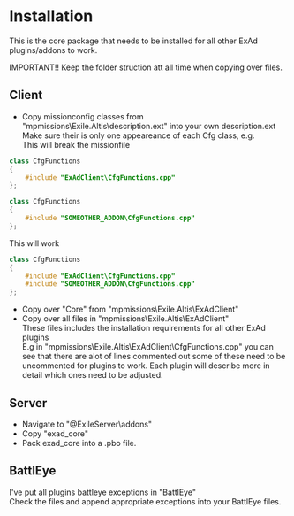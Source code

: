 # Installation

This is the core package that needs to be installed for all other ExAd plugins/addons to work. 

IMPORTANT!! 
Keep the folder struction att all time when copying over files.

## Client
* Copy missionconfig classes from "mpmissions\Exile.Altis\description.ext\" into your own description.ext  
Make sure their is only one appeareance of each Cfg class, e.g.  
  This will break the missionfile
```cpp
class CfgFunctions
{
	#include "ExAdClient\CfgFunctions.cpp"
};

class CfgFunctions
{
	#include "SOMEOTHER_ADDON\CfgFunctions.cpp"
};
```  
  This will work  
```cpp
class CfgFunctions
{
	#include "ExAdClient\CfgFunctions.cpp"
	#include "SOMEOTHER_ADDON\CfgFunctions.cpp"
};
```  
* Copy over "Core" from "mpmissions\Exile.Altis\ExAdClient\"  
* Copy over all files in "mpmissions\Exile.Altis\ExAdClient\"  
These files includes the installation requirements for all other ExAd plugins  
E.g in "mpmissions\Exile.Altis\ExAdClient\CfgFunctions.cpp" you can see that there are alot of lines commented out some of these need to be uncommented for plugins to work. Each plugin will describe more in detail which ones need to be adjusted. 
## Server 

* Navigate to "@ExileServer\addons\" 
* Copy "exad_core"
* Pack exad_core into a .pbo file.

## BattlEye

I've put all plugins battleye exceptions in "BattlEye"  
Check the files and append appropriate exceptions into your BattlEye files.  

